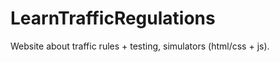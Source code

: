 LearnTrafficRegulations
=======================

Website about traffic rules + testing, simulators (html/css + js).
